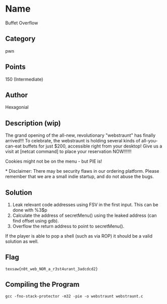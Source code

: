 
# Name
Buffet Overflow

## Category
pwn

## Points
150 (Intermediate)

## Author
Hexagonial

## Description (wip)
The grand opening of the all-new, revolutionary "webstraunt" has finally arrived!!! To celebrate, the webstraunt is holding several kinds of all-you-can-eat buffets for just $200, accessible right from your desktop! Give us a visit at [netcat command] to place your reservation NOW!!!!!! 

Cookies might not be on the menu - but PIE is! 

\* Disclaimer: There may be security flaws in our ordering platform. Please remember that we are a small indie startup, and do not abuse the bugs.

## Solution
1. Leak relevant code addresses using FSV in the first input. This can be done with %3$p
2. Calculate the address of secretMenu() using the leaked address (can find offset using gdb).
3. Overflow the return address to point to secretMenu().

If the player is able to pop a shell (such as via ROP) it should be a valid solution as well.

## Flag
`texsaw{n0t_web_NOR_a_r3st4urant_3adcdcd2}`

## Compiling the Program
`gcc -fno-stack-protector -m32 -pie -o webstraunt webstraunt.c`
